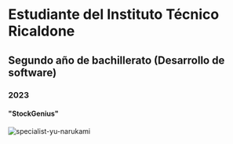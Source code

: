 # Estudiante del Instituto Técnico Ricaldone 
## Segundo año de bachillerato (Desarrollo de software)
### 2023
#### "StockGenius"
![specialist-yu-narukami](https://github.com/GabContreras/GabContreras/assets/139160190/ca6723c0-2cb1-4285-9bf6-e0b3b9f00bea)
